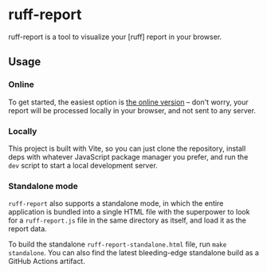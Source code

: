 # ruff-report

ruff-report is a tool to visualize your [ruff] report in your browser.

## Usage

### Online

To get started, the easiest option is [the online version](https://akx.github.io/ruff-report) – don't worry,
your report will be processed locally in your browser, and not sent to any server.

### Locally

This project is built with Vite, so you can just clone the repository, install deps with whatever JavaScript
package manager you prefer, and run the `dev` script to start a local development server.

### Standalone mode

`ruff-report` also supports a standalone mode, in which the entire application is bundled into a single HTML
file with the superpower to look for a `ruff-report.js` file in the same directory as itself, and load it
as the report data.

To build the standalone `ruff-report-standalone.html` file, run `make standalone`.
You can also find the latest bleeding-edge standalone build as a GitHub Actions artifact.
